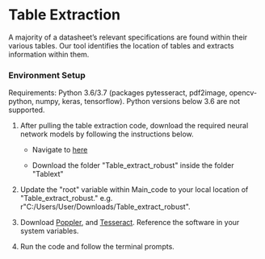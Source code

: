 # Table Extraction

A majority of a datasheet’s relevant specifications are found within their various tables. Our tool identifies the location of tables and extracts information within them.

### Environment Setup

Requirements: Python 3.6/3.7 (packages pytesseract, pdf2image, opencv-python, numpy, keras, tensorflow). Python versions below 3.6 are not supported.

1.  After pulling the table extraction code, download the required neural network models by following the instructions below.

    - Navigate to [here](https://umich.app.box.com/s/64pqr725gbz538q1htgb60x3alrxrkiy)

    - Download the folder "Table_extract_robust" inside the folder "Tablext"
  
2.  Update the "root" variable within Main_code to your local location of "Table_extract_robust." 
  e.g. r"C:/Users/User/Downloads/Table_extract_robust".
  
3. Download [Poppler](https://poppler.freedesktop.org/), and [Tesseract](https://github.com/tesseract-ocr/tesseract/releases/tag/3.05.02). Reference the software in your system variables.
      
4.  Run the code and follow the terminal prompts.
